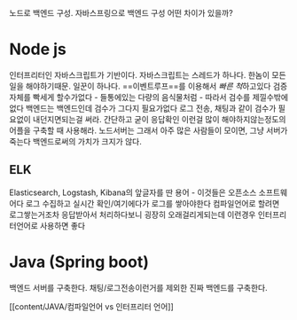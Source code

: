노드로 백엔드 구성.
자바스프링으로 백엔드 구성
어떤 차이가 있을까?

# Node js
인터프리터인 자바스크립트가 기반이다.
자바스크립트는 스레드가 하나다. 한놈이 모든 일을 해야하기때문.
일꾼이 하나다. ==이벤트루프==를 이용해서 *빠른 척*하고있다
검증 자체를 빡세게 할수가없다 - 들통에있는 다량의 음식물처럼 - 따라서 검수를 제낄수밖에없다
백엔드는 백엔드인데 검수가 그다지 필요가없다
로그 전송, 채팅과 같이 검수가 필요없이 내던지면되는걸 써라. 
간단하고 굳이 응답확인 이런걸 많이 해야하지않는정도의 어플을 구축할 때 사용해라. 
노드서버는 그래서 아주 많은 사람들이 모이면, 그냥 서버가 죽는다
백엔드로써의 가치가 크지가 않다.

## ELK
Elasticsearch, Logstash, Kibana의 앞글자를 딴 용어 - 이것들은 오픈소스 소프트웨어다
로그 수집하고 실시간 확인/여기에다가 로그를 쌓아야한다
컴파일언어로 할려면 로그쌓는거조차 응답받아서 처리하다보니 굉장히 오래걸리게되는데
이런경우 인터프리터언어로 사용하면 좋다


# Java (Spring boot)
백엔드 서버를 구축한다.
채팅/로그전송이런거를 제외한 진짜 백엔드를 구축한다.


[[content/JAVA/컴파일언어 vs 인터프리터 언어]]
